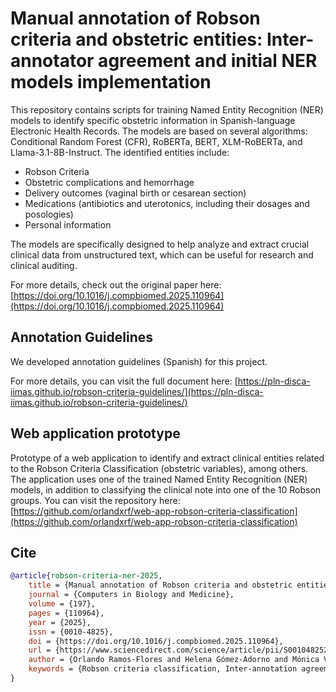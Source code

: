 # Manual annotation of Robson criteria and obstetric entities: Inter-annotator agreement and initial NER models implementation

This repository contains scripts for training Named Entity Recognition (NER) models to identify specific obstetric information in Spanish-language Electronic Health Records. The models are based on several algorithms: Conditional Random Forest (CFR), RoBERTa, BERT, XLM-RoBERTa, and Llama-3.1-8B-Instruct. The identified entities include:

- Robson Criteria
- Obstetric complications and hemorrhage
- Delivery outcomes (vaginal birth or cesarean section)
- Medications (antibiotics and uterotonics, including their dosages and posologies)
- Personal information

The models are specifically designed to help analyze and extract crucial clinical data from unstructured text, which can be useful for research and clinical auditing.

For more details, check out the original paper here: [https://doi.org/10.1016/j.compbiomed.2025.110964](https://doi.org/10.1016/j.compbiomed.2025.110964)

## Annotation Guidelines
We developed annotation guidelines (Spanish) for this project. 

For more details, you can visit the full document here: [https://pln-disca-iimas.github.io/robson-criteria-guidelines/](https://pln-disca-iimas.github.io/robson-criteria-guidelines/)

## Web application prototype
Prototype of a web application to identify and extract clinical entities related to the Robson Criteria Classification (obstetric variables), among others. The application uses one of the trained Named Entity Recognition (NER) models, in addition to classifying the clinical note into one of the 10 Robson groups. You can visit the repository here: [https://github.com/orlandxrf/web-app-robson-criteria-classification](https://github.com/orlandxrf/web-app-robson-criteria-classification)


## Cite

```bibtex
@article{robson-criteria-ner-2025,
    title = {Manual annotation of Robson criteria and obstetric entities: Inter-annotator agreement and initial NER models implementation},
    journal = {Computers in Biology and Medicine},
    volume = {197},
    pages = {110964},
    year = {2025},
    issn = {0010-4825},
    doi = {https://doi.org/10.1016/j.compbiomed.2025.110964},
    url = {https://www.sciencedirect.com/science/article/pii/S0010482525013162},
    author = {Orlando Ramos-Flores and Helena Gómez-Adorno and Mónica Vazquez and Rodrigo {De Ita} and Juan-Manuel Mimiaga-Morales and Frida-Devi-Abigail Campos-Campechano and Manuel {García de Quevedo-Martínez} and María-Jose Aguilar-Sánchez and Marco-Antonio Ramírez-Mejía and Diego-Iván Jaramillo-Sánchez},
    keywords = {Robson criteria classification, Inter-annotation agreement, NER, BERT, RoBERTa, XLM-RoBERTa, Llama3.1-8B-instruct}
}
```

